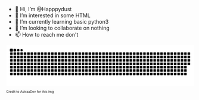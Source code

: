 - 👋 Hi, I’m @Happpydust
- 👀 I’m interested in some HTML
- 🌱 I’m currently learning basic python3
- 💞️ I’m looking to collaborate on nothing
- 📫 How to reach me don't

<img src="github_contributions_chart_snake.svg" alt="Github contrubiton chart snake game">

<p style="font-size:0.9vw">Credit to AstraaDev for this img</p>
